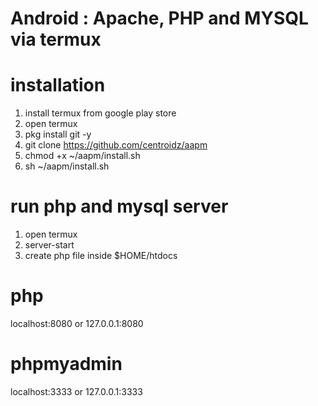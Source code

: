 # Android : Apache, PHP and MYSQL via termux

# installation

1. install termux from google play store
2. open termux
3. pkg install git -y
4. git clone https://github.com/centroidz/aapm
5. chmod +x ~/aapm/install.sh
6. sh ~/aapm/install.sh

# run php and mysql server

1. open termux
2. server-start
3. create php file inside $HOME/htdocs

# php
localhost:8080 or 127.0.0.1:8080

# phpmyadmin
localhost:3333 or 127.0.0.1:3333


